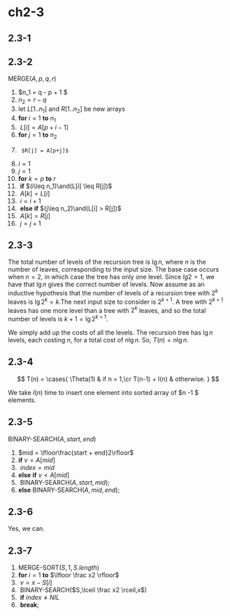# ch2-3

## 2.3-1

## 2.3-2

MERGE($A, p , q, r$)

1. $n_1 = q - p + 1 $
2. $n_2 = r-q$
3. let $L[1..n_1]$ and $R[1..n_2]$ be new arrays 
4. **for** $i = 1$ **to** $n_1$
5. ​	$L[i] = A[p + i - 1]$
6. **for** $j = 1$ **to** $n_2$
7.  	$R[j] = A[p+j]$
8. $i = 1$
9. $j = 1$
10. **for** $k = p$ **to** $r$
11. ​	**if** $(i\leq n_1)\and(L[i] \leq R[j])$
12. ​		$A[k] = L[i]$
13. ​		$i = i + 1$
14. ​	**else** **if** $(j\leq n_2)\and(L[i] > R[j])$
15. ​		$A[k] = R[j]$
16. ​		$j = j + 1$

## 2.3-3

The total number of levels of the recursion tree is $\lg n$, where $n$ is the number of leaves, corresponding to the input size. The base case occurs when $n = 2$, in which case the tree has only one level. Since $lg2 = 1$, we have that $\lg n$ gives the correct number of levels. Now assume as an inductive hypothesis that the number of levels of a recursion tree with $2^k$ leaves is $\lg 2^k = k$.The next input size to consider is $2^{k+1}$. A tree with $2^{k+1}$ leaves has one more level than a tree with $2^k$ leaves, and so the total number of levels is $k+ 1=\lg2^{k+1}$.

We simply add up the costs of all the levels. The recursion tree has $\lg n$ levels, each costing $n$, for a total cost of $n\lg n$. So, $T(n) = n \lg n$.

## 2.3-4

$$
T(n) = 
\cases{
\Theta(1)  & if n = 1,\cr
T(n-1) + I(n) & otherwise.
}
$$

We take $I(n)$ time to insert one element into sorted array of $n -1 $ elements.

## 2.3-5

BINARY-SEARCH($A, start, end$)

1. $mid = \lfloor\frac{start + end}2\rfloor$
2. **if** $v = A[mid]$
3. ​	$index = mid$
4. **else** **if** $v < A[mid]$
5. ​	BINARY-SEARCH($A, start, mid$);
6. **else** BINARY-SEARCH($A, mid, end$);

## 2.3-6

Yes, we can.

## 2.3-7

1. MERGE-SORT($S, 1, S.length$)
2. **for** $i = 1$ **to** $\lfloor \frac x2 \rfloor$
3. ​	$v = x - S[i]$
4. ​	BINARY-SEARCH($S,\lceil \frac x2 \rceil,x$​)
5. ​	**if** $index \neq NIL$
6. ​		**break**;

